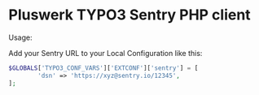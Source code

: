 # Pluswerk TYPO3 Sentry PHP client
Usage:

Add your Sentry URL to your Local Configuration like this:

```php
$GLOBALS['TYPO3_CONF_VARS']['EXTCONF']['sentry'] = [
        'dsn' => 'https://xyz@sentry.io/12345',
];
```
